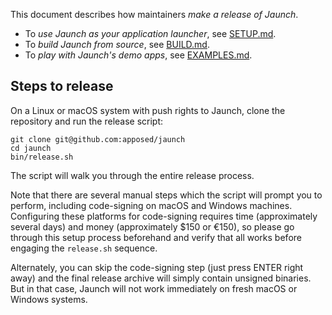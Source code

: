 This document describes how maintainers *make a release of Jaunch*.

* To *use Jaunch as your application launcher*, see [SETUP.md](SETUP.md).
* To *build Jaunch from source*, see [BUILD.md](BUILD.md).
* To *play with Jaunch's demo apps*, see [EXAMPLES.md](EXAMPLES.md).

## Steps to release

On a Linux or macOS system with push rights to Jaunch,
clone the repository and run the release script:
```shell
git clone git@github.com:apposed/jaunch
cd jaunch
bin/release.sh
```

The script will walk you through the entire release process.

Note that there are several manual steps which the script will prompt you to
perform, including code-signing on macOS and Windows machines. Configuring
these platforms for code-signing requires time (approximately several days)
and money (approximately $150 or €150), so please go through this setup process
beforehand and verify that all works before engaging the `release.sh` sequence.

Alternately, you can skip the code-signing step (just press ENTER right away)
and the final release archive will simply contain unsigned binaries. But in
that case, Jaunch will not work immediately on fresh macOS or Windows systems.
